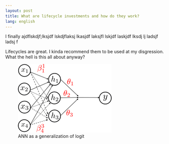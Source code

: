 ```yaml
---
layout: post
title: What are lifecycle investments and how do they work? 
lang: english
---
```


I finally ajdflskdjf;lksjdf lskdjflaksj lkasjdf laksjfl lskjdf laskjdf lksdj lj ladsjf ladsj f

<div class="highlight">
Lifecycles are great. I kinda recommend them to be used at my disgression. What the hell is this all about anyway?
</div>

<figure class="blog">
	<img src="/assets/img/ann.png" alt="Generalization of Logit">
	<figcaption>ANN as a generalization of logit</figcaption>
</figure>

